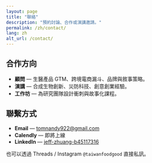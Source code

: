 ```yaml
---
layout: page
title: "聯絡"
description: "預約討論、合作或演講邀請。"
permalink: /zh/contact/
lang: zh
alt_url: /contact/
---
```


## 合作方向

- **顧問** — 生醫產品 GTM、跨境電商漏斗、品牌與敘事策略。
- **演講** — 合成生物創新、災防科技、創意創業經驗。
- **工作坊** — 為研究團隊設計衝刺與故事化課程。

## 聯繫方式

- **Email** — [tomnandy922@gmail.com](mailto:tomnandy922@gmail.com)
- **Calendly** — 即將上線
- **LinkedIn** — [jeff-zhuang-b45117316](https://www.linkedin.com/in/jeff-zhuang-b45117316)

也可以透過 Threads / Instagram `@taiwanfoodgood` 直接私訊。
